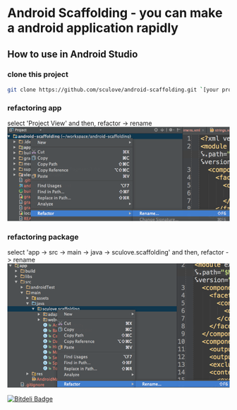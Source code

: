 Android Scaffolding - you can make a android application rapidly 
=========================================
## How to use in Android Studio

### clone this project
```bash
git clone https://github.com/sculove/android-scaffolding.git `[your projectname]`
```

### refactoring app
select 'Project View' and then, refactor -> rename
![step1](/step1.png)



### refactoring package
select 'app -> src -> main -> java -> sculove.scaffolding' and then, refactor -> rename
![step2](/step2.png)


[![Bitdeli Badge](https://d2weczhvl823v0.cloudfront.net/sculove/android-scaffolding/trend.png)](https://bitdeli.com/free "Bitdeli Badge")

